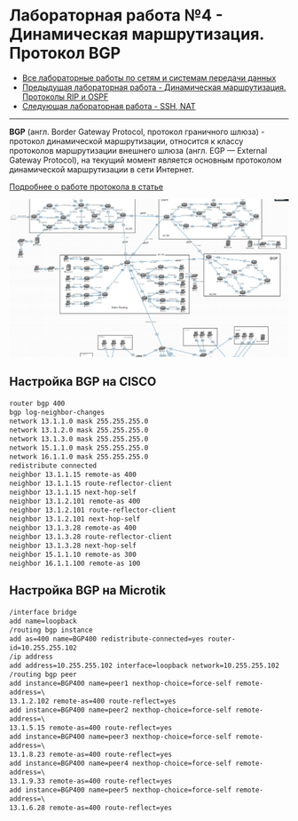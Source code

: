 # Лабораторная работа №4  - Динамическая маршрутизация. Протокол BGP

* [Все лабораторные работы по сетям и системам передачи данных](./README.md)
* [Предыдущая лабораторная работа - Динамическая маршрутизация. Протоколы RIP и OSPF](./RIP,%20OSPF.md)
* [Следующая лабораторная работа - SSH, NAT](./SSH,%20NAT.md)

---

 **BGP** (англ. Border Gateway Protocol, протокол граничного шлюза) - протокол динамической маршрутизации, относится к классу протоколов маршрутизации внешнего шлюза (англ. EGP — External Gateway Protocol), на текущий момент является основным протоколом динамической маршрутизации в сети Интернет.

[Подробнее о работе протокола в статье](https://habr.com/ru/post/450814/)

![](./image/nets5.png)

## Настройка BGP на CISCO

```
router bgp 400
bgp log-neighbor-changes
network 13.1.1.0 mask 255.255.255.0
network 13.1.2.0 mask 255.255.255.0
network 13.1.3.0 mask 255.255.255.0
network 15.1.1.0 mask 255.255.255.0
network 16.1.1.0 mask 255.255.255.0
redistribute connected
neighbor 13.1.1.15 remote-as 400
neighbor 13.1.1.15 route-reflector-client
neighbor 13.1.1.15 next-hop-self
neighbor 13.1.2.101 remote-as 400
neighbor 13.1.2.101 route-reflector-client
neighbor 13.1.2.101 next-hop-self
neighbor 13.1.3.28 remote-as 400
neighbor 13.1.3.28 route-reflector-client
neighbor 13.1.3.28 next-hop-self
neighbor 15.1.1.10 remote-as 300
neighbor 16.1.1.100 remote-as 100
```

## Настройка BGP на Microtik

```
/interface bridge
add name=loopback
/routing bgp instance
add as=400 name=BGP400 redistribute-connected=yes router-id=10.255.255.102
/ip address
add address=10.255.255.102 interface=loopback network=10.255.255.102
/routing bgp peer
add instance=BGP400 name=peer1 nexthop-choice=force-self remote-address=\
13.1.2.102 remote-as=400 route-reflect=yes
add instance=BGP400 name=peer2 nexthop-choice=force-self remote-address=\
13.1.5.15 remote-as=400 route-reflect=yes
add instance=BGP400 name=peer3 nexthop-choice=force-self remote-address=\
13.1.8.23 remote-as=400 route-reflect=yes
add instance=BGP400 name=peer4 nexthop-choice=force-self remote-address=\
13.1.9.33 remote-as=400 route-reflect=yes
add instance=BGP400 name=peer5 nexthop-choice=force-self remote-address=\
13.1.6.28 remote-as=400 route-reflect=yes
```
